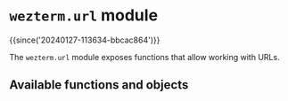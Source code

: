 # `wezterm.url` module

{{since('20240127-113634-bbcac864')}}

The `wezterm.url` module exposes functions that allow working
with URLs.

## Available functions and objects


